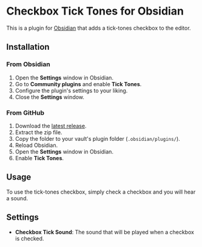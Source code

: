 # Checkbox Tick Tones for Obsidian

This is a plugin for [Obsidian](https://obsidian.md/) that adds a tick-tones checkbox to the editor.

## Installation

### From Obsidian

1. Open the **Settings** window in Obsidian.
2. Go to **Community plugins** and enable **Tick Tones**.
3. Configure the plugin's settings to your liking.
4. Close the **Settings** window.

### From GitHub

1. Download the [latest release](https://codeberg.org/DontBlameMe/Tick-Tones/releases/latest).
2. Extract the zip file.
3. Copy the folder to your vault's plugin folder (`.obsidian/plugins/`).
4. Reload Obsidian.
5. Open the **Settings** window in Obsidian.
6. Enable **Tick Tones**.

## Usage

To use the tick-tones checkbox, simply check a checkbox and you will hear a sound.

## Settings

- **Checkbox Tick Sound**: The sound that will be played when a checkbox is checked.
